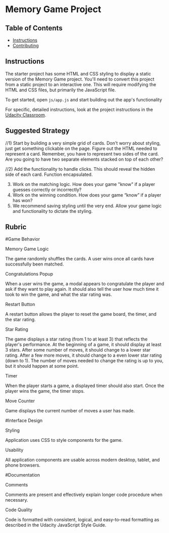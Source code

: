 # Memory Game Project

## Table of Contents

* [Instructions](#instructions)
* [Contributing](#contributing)

## Instructions

The starter project has some HTML and CSS styling to display a static version of the Memory Game project. You'll need to convert this project from a static project to an interactive one. This will require modifying the HTML and CSS files, but primarily the JavaScript file.

To get started, open `js/app.js` and start building out the app's functionality

For specific, detailed instructions, look at the project instructions in the [Udacity Classroom](https://classroom.udacity.com/me).

## Suggested Strategy

//1) Start by building a very simple grid of cards.
      Don't worry about styling, just get something clickable on the page.
      Figure out the HTML needed to represent a card. Remember, you have to represent two sides of the card. Are you going to have two separate elements stacked on top of each other?

//2) Add the functionality to handle clicks.
      This should reveal the hidden side of each card.
      Function encapsulated.

3) Work on the matching logic. How does your game "know" if a player guesses correctly or incorrectly?
4) Work on the winning condition. How does your game “know” if a player has won?
5) We recommend saving styling until the very end. Allow your game logic and functionality to dictate the styling.

## Rubric

#Game Behavior

Memory Game Logic

The game randomly shuffles the cards. A user wins once all cards have successfully been matched.

Congratulations Popup

When a user wins the game, a modal appears to congratulate the player and ask if they want to play again. It should also tell the user how much time it took to win the game, and what the star rating was.

Restart Button

A restart button allows the player to reset the game board, the timer, and the star rating.

Star Rating

The game displays a star rating (from 1 to at least 3) that reflects the player's performance. At the beginning of a game, it should display at least 3 stars. After some number of moves, it should change to a lower star rating. After a few more moves, it should change to a even lower star rating (down to 1). The number of moves needed to change the rating is up to you, but it should happen at some point.

Timer

When the player starts a game, a displayed timer should also start. Once the player wins the game, the timer stops.

Move Counter

Game displays the current number of moves a user has made.

#Interface Design

Styling

Application uses CSS to style components for the game.

Usability

All application components are usable across modern desktop, tablet, and phone browsers.

#Documentation

Comments

Comments are present and effectively explain longer code procedure when necessary.

Code Quality

Code is formatted with consistent, logical, and easy-to-read formatting as described in the Udacity JavaScript Style Guide.
